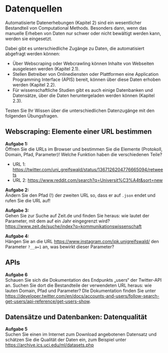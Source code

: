 # Datenquellen 

Automatisierte Datenerhebungen (Kapitel 2) sind ein wesentlicher Bestandteil von Computational Methods. Besonders dann, 
wenn das manuelle Erheben von Daten nur schwer oder nicht bewältigt werden kann, werden sie eingesetzt. 

Dabei gibt es unterschiedliche Zugänge zu Daten, die automatisiert abgefragt werden können: 
- Über Webscraping oder Webcrawling können Inhalte von Webseiten ausgelesen werden (Kapitel 2.1).
- Stellen Betreiber von Onlinediensten oder Plattformen eine Application Programming Interface (APIS) bereit, können über diese Daten erhoben werden (Kapitel 2.2).
- Für wissenschaftliche Studien gibt es auch einige Datenbanken und Datensätze, über die Daten heruntergeladen werden können (Kapitel 2.3). 

Testen Sie Ihr Wissen über die unterschiedlichen Datenzugänge mit den folgenden Übungsfragen. 

## Webscraping: Elemente einer URL bestimmen 

**Aufgabe 1:**  
Öffnen Sie die URLs im Browser und bestimmen Sie die Elemente (Protokoll, Domain, Pfad, Parameter)! Welche Funktion haben die verschiedenen Teile?

- URL 1: https://twitter.com/uni_greifswald/status/1367126204776665094/retweets
- URL 2: https://www.reddit.com/search?q=Universit%C3%A4t&sort=new 


**Aufgabe 2:**  
Ändern Sie den Pfad (!) der zweiten URL so, dass er auf `.json` endet und rufen Sie die URL auf!

**Aufgabe 3:**  
Gehen Sie zur Suche auf Zeit.de und finden Sie heraus: wie lautet der Parameter, mit dem auf ein Jahr eingegrenzt wird?
https://www.zeit.de/suche/index?q=kommunikationswissenschaft 

**Aufgabe 4:**  
Hängen Sie an die URL https://www.instagram.com/ipk.unigreifswald/ den Parameter `?__a=1` an, was bewirkt dieser Parameter?


## APIs  
**Aufgabe 6**  
Schauen Sie sich die Dokumentation des Endpunkts „users“ der Twitter-API an. Suchen Sie dort die Bestandteile der verwendeten URL heraus: wie lauten Domain, Pfad und Parameter? DIe Dokumentation finden Sie unter https://developer.twitter.com/en/docs/accounts-and-users/follow-search-get-users/api-reference/get-users-show.


## Datensätze und Datenbanken: Datenqualität

**Aufgabe 5**  
Suchen Sie einen im Internet zum Download angebotenen Datensatz und schätzen Sie die Qualität der Daten ein, zum Beispiel unter https://archive.ics.uci.edu/ml/datasets.php


